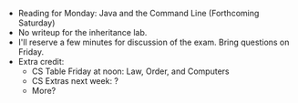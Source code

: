 * Reading for Monday: Java and the Command Line (Forthcoming Saturday)
* No writeup for the inheritance lab.
* I'll reserve a few minutes for discussion of the exam.  Bring questions
  on Friday.
* Extra credit: 
    * CS Table Friday at noon: Law, Order, and Computers
    * CS Extras next week: ?
    * More?
